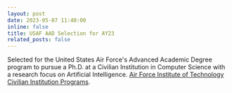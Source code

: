 ```yaml
---
layout: post
date: 2023-05-07 11:40:00
inline: false
title: USAF AAD Selection for AY23
related_posts: false
---
```


Selected for the United States Air Force's Advanced Academic Degree program to pursue a Ph.D. at a Civilian Institution in Computer Science with a research focus on Artificial Intelligence. [Air Force Institute of Technology Civilian Institution Programs](https://www.afit.edu/CIP/page.cfm?page=1638).
